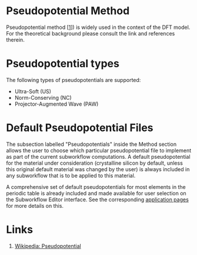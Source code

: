 # Pseudopotential Method

Pseudopotential method [[1](#links)]) is widely used in the context of the DFT model. For the theoretical background please consult the link and references therein. 

# Pseudopotential types

The following types of pseudopotentials are supported: 

- Ultra-Soft (US)
- Norm-Conserving (NC) 
- Projector-Augmented Wave (PAW) 

# Default Pseudopotential Files

The subsection labelled "Pseudopotentials" inside the Method section allows the user to choose which particular pseudopotential file to implement as part of the current subworkflow computations. A default pseudopotential for the material under consideration (crystalline silicon by default, unless this original default material was changed by the user) is always included in any subworkflow that is to be applied to this material.

A comprehensive set of default pseudopotentials for most elements in the periodic table is already included and made available for user selection on the Subworkflow Editor interface. See the corresponding [application pages](/software/overview.md) for more details on this.

# Links

1. [Wikipedia: Pseudopotential](https://en.wikipedia.org/wiki/Pseudopotential)

